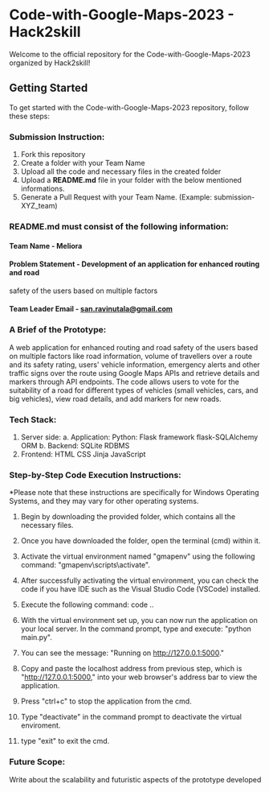 # Code-with-Google-Maps-2023 - Hack2skill

Welcome to the official repository for the Code-with-Google-Maps-2023 organized by Hack2skill!

## Getting Started

To get started with the Code-with-Google-Maps-2023 repository, follow these steps:

### Submission Instruction:
  1. Fork this repository
  2. Create a folder with your Team Name
  3. Upload all the code and necessary files in the created folder
  4. Upload a **README.md** file in your folder with the below mentioned informations.
  5. Generate a Pull Request with your Team Name. (Example: submission-XYZ_team)

### README.md must consist of the following information:

#### Team Name         - Meliora
#### Problem Statement - Development of an application for enhanced routing and road
safety of the users based on multiple factors
#### Team Leader Email - san.ravinutala@gmail.com

### A Brief of the Prototype:
A web application for enhanced routing and road safety of the users based on 
multiple factors like road information, volume of travellers over a route and its safety 
rating, users' vehicle information, emergency alerts and other traffic signs over the route
using Google Maps APIs and retrieve details and markers through API endpoints. 
The code allows users to vote for the suitability of a road for different types of vehicles (small vehicles, cars, and big vehicles), view road details, and add markers for new roads.
  
### Tech Stack: 
  1. Server side:
	a. Application:
	    Python: Flask framework
		          flask-SQLAlchemy ORM
	b. Backend:
			    SQLite RDBMS
2. Frontend:
	HTML
	CSS
	Jinja
	JavaScript
   
### Step-by-Step Code Execution Instructions:
*Please note that these instructions are specifically for Windows Operating Systems, and they may vary for other operating systems.

1. Begin by downloading the provided folder, which contains all the necessary files.

2. Once you have downloaded the folder, open the terminal (cmd) within it.

3. Activate the virtual environment named "gmapenv" using the following command: "gmapenv\scripts\activate".

4. After successfully activating the virtual environment, you can check the code if you have IDE such as the Visual Studio Code (VSCode) installed.
5. Execute the following command: code ..

6. With the virtual environment set up, you can now run the application on your local server. In the command prompt, type and execute: "python main.py".

7. You can see the message: "Running on http://127.0.0.1:5000."

8. Copy and paste the localhost address from previous step, which is "http://127.0.0.1:5000," into your web browser's address bar to view the application.

9. Press "ctrl+c" to stop the application from the cmd.
10. Type "deactivate" in the command prompt to deactivate the virtual enviroment.
11. type "exit" to exit the cmd.

  
### Future Scope:
   Write about the scalability and futuristic aspects of the prototype developed
